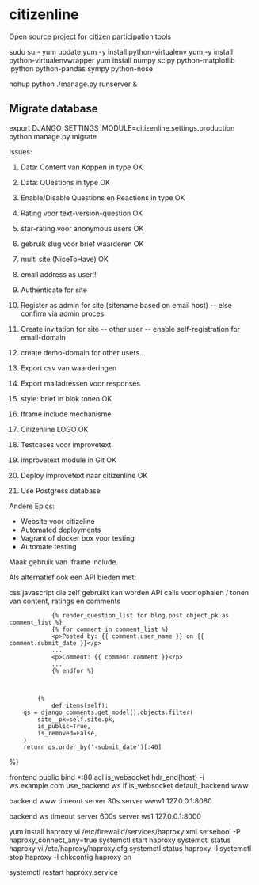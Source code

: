 # citizenline
Open source project for citizen participation tools

sudo su -
yum update
yum -y install python-virtualenv
yum -y install python-virtualenvwrapper
yum install numpy scipy python-matplotlib ipython python-pandas sympy python-nose

nohup python ./manage.py runserver &

## Migrate database

export DJANGO_SETTINGS_MODULE=citizenline.settings.production
python manage.py migrate


Issues:
1. Data: Content van Koppen in type                 OK
2. Data: QUestions in type                          OK
3. Enable/Disable Questions en Reactions in type    OK
4. Rating voor text-version-question                OK


1. star-rating voor anonymous users                 OK
2. gebruik slug voor brief waarderen                OK
3. multi site (NiceToHave)                          OK
4. email address as user!!
5. Authenticate for site
6. Register as admin for site (sitename based on email host)
   -- else confirm via admin proces
7. Create invitation for site -- other user -- enable self-registration for email-domain
8. create demo-domain for other users..

1. Export csv van waarderingen   
2. Export mailadressen voor responses

1. style: brief in blok tonen                       OK
2. Iframe include mechanisme
3. Citizenline LOGO                                 OK

1. Testcases voor improvetext

1. improvetext module in Git                        OK
2. Deploy improvetext naar citizenline              OK
3. Use Postgress database


Andere Epics:
- Website voor citizeline
- Automated deployments
- Vagrant of docker box voor testing
- Automate testing



Maak gebruik van iframe include.

Als alternatief ook een API bieden met:

css
javascript die zelf gebruikt kan worden
API calls voor ophalen / tonen van content, ratings en comments

                {% render_question_list for blog.post object_pk as comment_list %}
                {% for comment in comment_list %}
                <p>Posted by: {{ comment.user_name }} on {{ comment.submit_date }}</p>
                ...
                <p>Comment: {{ comment.comment }}</p>
                ...
                {% endfor %}
                
                
                
            {%
                def items(self):
        qs = django_comments.get_model().objects.filter(
            site__pk=self.site.pk,
            is_public=True,
            is_removed=False,
        )
        return qs.order_by('-submit_date')[:40]
 %}
 
 
 frontend public
  bind *:80
  acl is_websocket hdr_end(host) -i ws.example.com
  use_backend ws if is_websocket
  default_backend www

backend www
  timeout server 30s
  server www1 127.0.0.1:8080

backend ws
  timeout server 600s
  server ws1 127.0.0.1:8000
  
  
  
  yum install haproxy
  vi /etc/firewalld/services/haproxy.xml
  setsebool -P haproxy_connect_any=true
  systemctl start haproxy
  systemctl status haproxy
  vi /etc/haproxy/haproxy.cfg
  systemctl status haproxy -l
  systemctl stop haproxy -l
  chkconfig haproxy on
  
  systemctl restart  haproxy.service
  
  
  
  